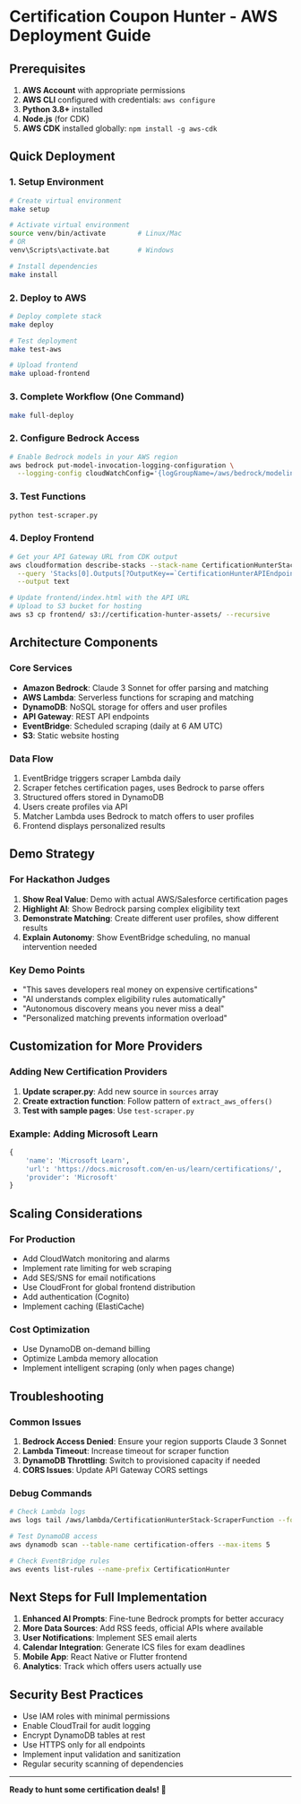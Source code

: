 # Certification Coupon Hunter - AWS Deployment Guide

## Prerequisites

1. **AWS Account** with appropriate permissions
2. **AWS CLI** configured with credentials: `aws configure`
3. **Python 3.8+** installed
4. **Node.js** (for CDK)
5. **AWS CDK** installed globally: `npm install -g aws-cdk`

## Quick Deployment

### 1. Setup Environment

```bash
# Create virtual environment
make setup

# Activate virtual environment
source venv/bin/activate        # Linux/Mac
# OR
venv\Scripts\activate.bat       # Windows

# Install dependencies
make install
```

### 2. Deploy to AWS

```bash
# Deploy complete stack
make deploy

# Test deployment
make test-aws

# Upload frontend
make upload-frontend
```

### 3. Complete Workflow (One Command)

```bash
make full-deploy
```

### 2. Configure Bedrock Access

```bash
# Enable Bedrock models in your AWS region
aws bedrock put-model-invocation-logging-configuration \
  --logging-config cloudWatchConfig='{logGroupName=/aws/bedrock/modelinvocations,roleArn=arn:aws:iam::ACCOUNT:role/service-role/AmazonBedrockExecutionRoleForKnowledgeBase_XXXXX}'
```

### 3. Test Functions

```bash
python test-scraper.py
```

### 4. Deploy Frontend

```bash
# Get your API Gateway URL from CDK output
aws cloudformation describe-stacks --stack-name CertificationHunterStack \
  --query 'Stacks[0].Outputs[?OutputKey==`CertificationHunterAPIEndpoint`].OutputValue' \
  --output text

# Update frontend/index.html with the API URL
# Upload to S3 bucket for hosting
aws s3 cp frontend/ s3://certification-hunter-assets/ --recursive
```

## Architecture Components

### Core Services
- **Amazon Bedrock**: Claude 3 Sonnet for offer parsing and matching
- **AWS Lambda**: Serverless functions for scraping and matching
- **DynamoDB**: NoSQL storage for offers and user profiles
- **API Gateway**: REST API endpoints
- **EventBridge**: Scheduled scraping (daily at 6 AM UTC)
- **S3**: Static website hosting

### Data Flow
1. EventBridge triggers scraper Lambda daily
2. Scraper fetches certification pages, uses Bedrock to parse offers
3. Structured offers stored in DynamoDB
4. Users create profiles via API
5. Matcher Lambda uses Bedrock to match offers to user profiles
6. Frontend displays personalized results

## Demo Strategy

### For Hackathon Judges

1. **Show Real Value**: Demo with actual AWS/Salesforce certification pages
2. **Highlight AI**: Show Bedrock parsing complex eligibility text
3. **Demonstrate Matching**: Create different user profiles, show different results
4. **Explain Autonomy**: Show EventBridge scheduling, no manual intervention needed

### Key Demo Points

- "This saves developers real money on expensive certifications"
- "AI understands complex eligibility rules automatically"
- "Autonomous discovery means you never miss a deal"
- "Personalized matching prevents information overload"

## Customization for More Providers

### Adding New Certification Providers

1. **Update scraper.py**: Add new source in `sources` array
2. **Create extraction function**: Follow pattern of `extract_aws_offers()`
3. **Test with sample pages**: Use `test-scraper.py`

### Example: Adding Microsoft Learn

```python
{
    'name': 'Microsoft Learn',
    'url': 'https://docs.microsoft.com/en-us/learn/certifications/',
    'provider': 'Microsoft'
}
```

## Scaling Considerations

### For Production
- Add CloudWatch monitoring and alarms
- Implement rate limiting for web scraping
- Add SES/SNS for email notifications
- Use CloudFront for global frontend distribution
- Add authentication (Cognito)
- Implement caching (ElastiCache)

### Cost Optimization
- Use DynamoDB on-demand billing
- Optimize Lambda memory allocation
- Implement intelligent scraping (only when pages change)

## Troubleshooting

### Common Issues

1. **Bedrock Access Denied**: Ensure your region supports Claude 3 Sonnet
2. **Lambda Timeout**: Increase timeout for scraper function
3. **DynamoDB Throttling**: Switch to provisioned capacity if needed
4. **CORS Issues**: Update API Gateway CORS settings

### Debug Commands

```bash
# Check Lambda logs
aws logs tail /aws/lambda/CertificationHunterStack-ScraperFunction --follow

# Test DynamoDB access
aws dynamodb scan --table-name certification-offers --max-items 5

# Check EventBridge rules
aws events list-rules --name-prefix CertificationHunter
```

## Next Steps for Full Implementation

1. **Enhanced AI Prompts**: Fine-tune Bedrock prompts for better accuracy
2. **More Data Sources**: Add RSS feeds, official APIs where available
3. **User Notifications**: Implement SES email alerts
4. **Calendar Integration**: Generate ICS files for exam deadlines
5. **Mobile App**: React Native or Flutter frontend
6. **Analytics**: Track which offers users actually use

## Security Best Practices

- Use IAM roles with minimal permissions
- Enable CloudTrail for audit logging
- Encrypt DynamoDB tables at rest
- Use HTTPS only for all endpoints
- Implement input validation and sanitization
- Regular security scanning of dependencies

---

**Ready to hunt some certification deals! 🎯**
